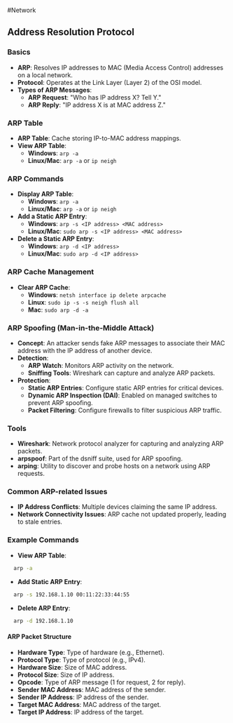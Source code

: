 #Network 
## Address Resolution Protocol

### Basics
- **ARP**: Resolves IP addresses to MAC (Media Access Control) addresses on a local network.
- **Protocol**: Operates at the Link Layer (Layer 2) of the OSI model.
- **Types of ARP Messages**:
  - **ARP Request**: "Who has IP address X? Tell Y."
  - **ARP Reply**: "IP address X is at MAC address Z."

### ARP Table
- **ARP Table**: Cache storing IP-to-MAC address mappings.
- **View ARP Table**:
  - **Windows**: `arp -a`
  - **Linux/Mac**: `arp -a` or `ip neigh`

### ARP Commands
- **Display ARP Table**:
  - **Windows**: `arp -a`
  - **Linux/Mac**: `arp -a` or `ip neigh`
- **Add a Static ARP Entry**:
  - **Windows**: `arp -s <IP address> <MAC address>`
  - **Linux/Mac**: `sudo arp -s <IP address> <MAC address>`
- **Delete a Static ARP Entry**:
  - **Windows**: `arp -d <IP address>`
  - **Linux/Mac**: `sudo arp -d <IP address>`

### ARP Cache Management
- **Clear ARP Cache**:
  - **Windows**: `netsh interface ip delete arpcache`
  - **Linux**: `sudo ip -s -s neigh flush all`
  - **Mac**: `sudo arp -d -a`

### ARP Spoofing (Man-in-the-Middle Attack)
- **Concept**: An attacker sends fake ARP messages to associate their MAC address with the IP address of another device.
- **Detection**: 
  - **ARP Watch**: Monitors ARP activity on the network.
  - **Sniffing Tools**: Wireshark can capture and analyze ARP packets.
- **Protection**:
  - **Static ARP Entries**: Configure static ARP entries for critical devices.
  - **Dynamic ARP Inspection (DAI)**: Enabled on managed switches to prevent ARP spoofing.
  - **Packet Filtering**: Configure firewalls to filter suspicious ARP traffic.

### Tools
- **Wireshark**: Network protocol analyzer for capturing and analyzing ARP packets.
- **arpspoof**: Part of the dsniff suite, used for ARP spoofing.
- **arping**: Utility to discover and probe hosts on a network using ARP requests.

### Common ARP-related Issues
- **IP Address Conflicts**: Multiple devices claiming the same IP address.
- **Network Connectivity Issues**: ARP cache not updated properly, leading to stale entries.

### Example Commands
- **View ARP Table**:
```bash
  arp -a
```

- **Add Static ARP Entry**:
```bash
  arp -s 192.168.1.10 00:11:22:33:44:55
```

- **Delete ARP Entry**:
```bash
  arp -d 192.168.1.10
```

#### ARP Packet Structure
- **Hardware Type**: Type of hardware (e.g., Ethernet).
- **Protocol Type**: Type of protocol (e.g., IPv4).
- **Hardware Size**: Size of MAC address.
- **Protocol Size**: Size of IP address.
- **Opcode**: Type of ARP message (1 for request, 2 for reply).
- **Sender MAC Address**: MAC address of the sender.
- **Sender IP Address**: IP address of the sender.
- **Target MAC Address**: MAC address of the target.
- **Target IP Address**: IP address of the target.